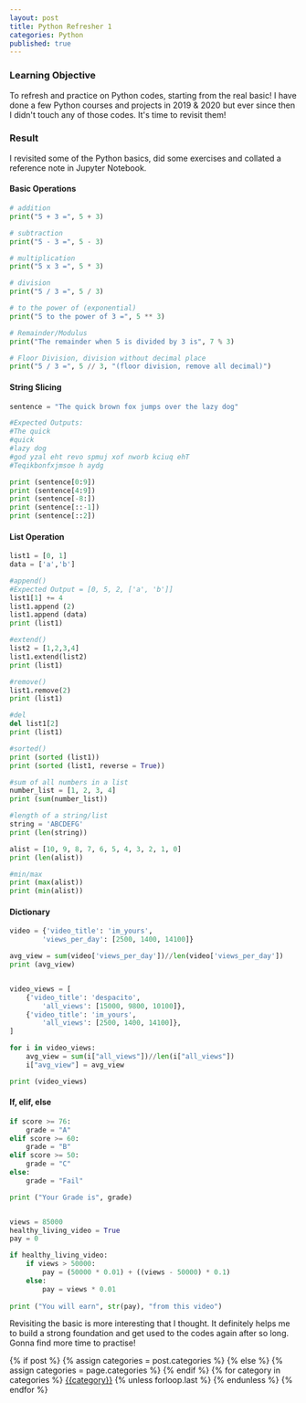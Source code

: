 ```yaml
---
layout: post
title: Python Refresher 1
categories: Python
published: true
---
```


### Learning Objective
To refresh and practice on Python codes, starting from the real basic!
I have done a few Python courses and projects in 2019 & 2020 but ever since then I didn't touch any of those codes. It's time to revisit them!

### Result
I revisited some of the Python basics, did some exercises and collated a reference note in Jupyter Notebook.

#### Basic Operations
```python
# addition
print("5 + 3 =", 5 + 3)

# subtraction
print("5 - 3 =", 5 - 3)

# multiplication
print("5 x 3 =", 5 * 3)

# division
print("5 / 3 =", 5 / 3)

# to the power of (exponential)
print("5 to the power of 3 =", 5 ** 3)

# Remainder/Modulus
print("The remainder when 5 is divided by 3 is", 7 % 3)

# Floor Division, division without decimal place
print("5 / 3 =", 5 // 3, "(floor division, remove all decimal)")
```

#### String Slicing
```python
sentence = "The quick brown fox jumps over the lazy dog"

#Expected Outputs:
#The quick
#quick
#lazy dog
#god yzal eht revo spmuj xof nworb kciuq ehT
#Teqikbonfxjmsoe h aydg

print (sentence[0:9])
print (sentence[4:9])
print (sentence[-8:])
print (sentence[::-1])
print (sentence[::2])
```

#### List Operation
```python
list1 = [0, 1]
data = ['a','b']

#append()
#Expected Output = [0, 5, 2, ['a', 'b']]
list1[1] += 4
list1.append (2)
list1.append (data)
print (list1)

#extend()
list2 = [1,2,3,4]
list1.extend(list2)
print (list1)

#remove()
list1.remove(2)
print (list1)

#del 
del list1[2]
print (list1)

#sorted()
print (sorted (list1))
print (sorted (list1, reverse = True))

#sum of all numbers in a list
number_list = [1, 2, 3, 4]
print (sum(number_list))

#length of a string/list
string = 'ABCDEFG'
print (len(string))

alist = [10, 9, 8, 7, 6, 5, 4, 3, 2, 1, 0]
print (len(alist))

#min/max
print (max(alist))
print (min(alist))
```

#### Dictionary
```python
video = {'video_title': 'im_yours',
        'views_per_day': [2500, 1400, 14100]}

avg_view = sum(video['views_per_day'])//len(video['views_per_day'])
print (avg_view)


video_views = [
    {'video_title': 'despacito',
        'all_views': [15000, 9800, 10100]},
    {'video_title': 'im_yours',
        'all_views': [2500, 1400, 14100]},
]

for i in video_views:
    avg_view = sum(i["all_views"])//len(i["all_views"])
    i["avg_view"] = avg_view

print (video_views)
```

#### If, elif, else
```python
if score >= 76:
    grade = "A"
elif score >= 60:
    grade = "B"
elif score >= 50:
    grade = "C"
else:
    grade = "Fail"

print ("Your Grade is", grade)


views = 85000
healthy_living_video = True
pay = 0

if healthy_living_video:
    if views > 50000:
        pay = (50000 * 0.01) + ((views - 50000) * 0.1)
    else:
        pay = views * 0.01
        
print ("You will earn", str(pay), "from this video")
```

Revisiting the basic is more interesting that I thought. It definitely helps me to build a strong foundation and get used to the codes again after so long. 
Gonna find more time to practise!

<div class="post-categories">
  {% if post %}
    {% assign categories = post.categories %}
  {% else %}
    {% assign categories = page.categories %}
  {% endif %}
  {% for category in categories %}
  <a href="{{site.baseurl}}/categories/#{{category|slugize}}">{{category}}</a>
  {% unless forloop.last %}&nbsp;{% endunless %}
  {% endfor %}
</div>
